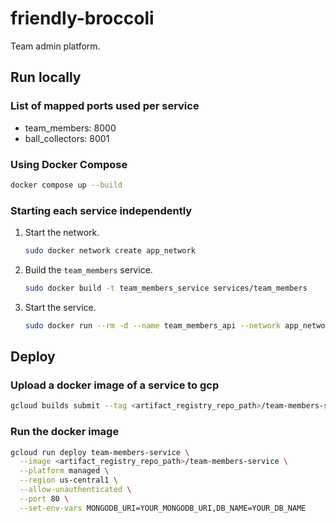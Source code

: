 # friendly-broccoli

Team admin platform.

## Run locally

### List of mapped ports used per service

- team_members: 8000
- ball_collectors: 8001

### Using Docker Compose

```bash
docker compose up --build
```

### Starting each service independently

1. Start the network.

    ```bash
    sudo docker network create app_network
    ```

2. Build the `team_members` service.

    ```bash
    sudo docker build -t team_members_service services/team_members
    ```

3. Start the service.

    ```bash
    sudo docker run --rm -d --name team_members_api --network app_network -p 8000:80 team_members_service
    ```

## Deploy

### Upload a docker image of a service to gcp

```bash
gcloud builds submit --tag <artifact_registry_repo_path>/team-members-service
```

### Run the docker image

```bash
gcloud run deploy team-members-service \
  --image <artifact_registry_repo_path>/team-members-service \
  --platform managed \
  --region us-central1 \
  --allow-unauthenticated \
  --port 80 \
  --set-env-vars MONGODB_URI=YOUR_MONGODB_URI,DB_NAME=YOUR_DB_NAME
```
